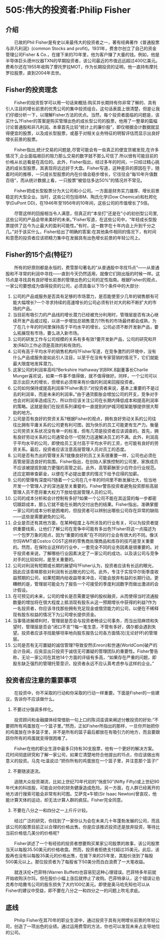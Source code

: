 # 505:伟大的投资者:Philip Fisher
## 介绍
　　已故的Phil Fisher是有史以来最伟大的投资者之一，著有经典著作《普通股票与非凡利润》(common Stocks and profit)。1931年，费舍尔创立了自己的资金管理公司Fisher & Co.，在接下来的70年里，他为客户赚了大量的钱。例如，他是半导体巨头德州仪器TXN的早期投资者，该公司最近的市值远远超过400亿美元。费希尔还在1955年收购了摩托罗拉MOT，作为长期投资的证明，他一直持有摩托罗拉股票，直到2004年去世。

## Fisher的投资理念

　　Fisher的投资哲学可以用一句话来概括:购买并长期持有你非常了解的、具有引人注目的增长前景的优秀公司的集中投资组合。这句话表面上很清楚，但是让我们仔细分析一下，以理解Fisher方法的优点。当然，每个投资者面临的问题是，该买什么?Fisher的答案是购买管理出色的成长型公司的股票，他用了一整章的篇幅讨论普通股和非凡利润。本章首先比较“统计上的廉价股”，即仅根据会计数据就显得便宜的股票，以及成长型股票，或基于对相关业务特征的明智评估而显示出良好增长前景的股票。

　　Fisher指出,统计交易的问题是,尽管可能会有一些真正的便宜货被发现,在许多情况下,企业面临艰巨的阻力那么交易的数字就不那么可信了.所以很有可能目前的价格从长远看是在高位的。此外，Fisher指出，经过多年的时间，一只经过精心挑选的成长型股票，其表现将远远好于大盘。Fisher写道，这种差异的原因在于，随着时间的推移，一只成长型股票的内在价值会稳步增长，它往往会“每10年升值数百倍”，而从统计数据上看，一只股票“被低估多达50%”的情况并不常见。

　　Fisher把成长型股票分为大公司和小公司。一方面是财务实力雄厚、增长前景稳定的大型企业。当时，这些公司包括IBM、陶氏化学(Dow Chemical)和杜邦化学(DuPont DD)，在1946年至1956年的10年间，这些公司的市值增长了5倍。

　　尽管这样的回报相当令人满意，但真正的“本垒打”还是在“小的初创型公司里,这些公司的产品会带来美好的未来。”Fisher写道，在这些公司中，“年轻成长型股票提供了迄今为止最大的盈利可能性。”有时，这一数字在十年内会上升到千分之几。”对于该买什么，Fisher给出了明确的答案:在其他条件相同的情况下，有时间和意愿的投资者应该把精力集中在发掘具有出色增长前景的年轻公司上。

## Fisher的15个点(特征?)

　　所有的好原则都是永恒的，费雪那句著名的“从普通股中寻找15点”——从普通股和不寻常的利润中寻找——直到今天仍然适用，就像它们刚出版的时候一样。这15点是寻找具有良好增长前景的管理出色的公司的定性指南。根据Fisher的观点，一家公司要想成为值得投资的公司，必须具备以下15个条件中的大部分:

1. 公司的产品或服务是否具有足够的市场潜力，是否能使至少几年的销售额有可能大幅增长?一个寻求持续的高速增长的公司必须有针对大的和不断扩大的市场的产品。
2. 当目前有吸引力的产品线的增长潜力已经被充分利用时，管理层是否有决心继续开发产品或过程，以进一步增加总销售潜力?所有的市场最终都会成熟，为了在几十年的时间里保持高于平均水平的增长，公司必须不断开发新产品，要么拓展现有市场，要么进入新市场。
3. 公司的研发工作与公司规模的关系有多有效?要开发新产品，公司的研究和开发(R&D)工作必须是高效的和有效的。
4. 公司有高于平均水平的销售机构吗?Fisher写道，在竞争激烈的环境中，没有什么产品或服务是如此引人注目，以至于在没有专家营销的情况下，它们就能最大限度地发挥潜力。
5. 这家公司的利润率高吗?Berkshire Hathaway'的BRK.B副董事长Charlie Munger喜欢说，如果一件事不值得做，就不值得做好。同样，一个公司可以显示出巨大的增长，但增长必须带来有价值的利润来回报投资者。
6. 公司如何保持或提高利润率?Fisher表示:“对投资者来说，基本上重要的不是过去的利润率，而是未来的利润率。”由于通货膨胀会增加公司的开支，竞争对手也会对利润率造成压力，所以你应该关注公司在长期内降低成本和提高利润率的策略。这就是我们在投资系列课程中一直提到的护城河框架能够提供很大帮助的地方。
7. 公司是否有良好的劳资关系?根据Fisher的观点，拥有良好劳动关系的公司往往比拥有平庸关系的公司更有利可图，因为快乐的员工可能更有生产力。衡量公司劳资关系状况没有单一的标准，但有几项是投资者应该调查的。首先，拥有良好劳动关系的公司通常会尽一切努力迅速解决员工的不满。此外，利润高于平均水平的公司，即使给员工支付高于平均水平的工资，也可能有良好的劳资关系。最后，投资者应该注意高层管理人员对员工的态度。
8. 公司是否有杰出的管理关系?就像良好的员工关系很重要一样，公司也必须在高管层营造良好的氛围。Fisher指出，在创始人家族控制的公司里，家族成员不应该被提拔到能力更强的高管之前。此外，高管薪酬至少应符合行业规范。还应定期审查薪金，以便在不必提出要求的情况下给予应得的加薪。
9. 公司的管理有深度吗?随着一个公司在几十年的时间里不断发展壮大，恰当地开发一个管理人才的深池是至关重要的。Fisher警告投资者避免投资那些高层管理人员不愿将重大权力下放给低层管理人员的公司。
10. 公司的成本分析和会计控制有多好?如果一个公司不能在其运营的每一步都密切跟踪成本，那么它就不能在长期内交付出色的结果。Fisher指出，准确掌握一家公司的成本分析是困难的，但投资者可以辨别出哪些公司存在异常的缺陷——这些是需要避免的公司。
11. 企业是否还有其他方面，在某种程度上与所涉及的行业有关，可以为投资者提供重要线索，让他们了解公司在竞争中可能有多出色?Fisher将这一点描述为一个包罗万象的观点，因为“重要的线索”在不同的行业会有很大的不同。像沃尔玛WMT或Costco COST这样的零售商处理商品和库存的技巧是至关重要的。然而，在保险业这样的行业中，一套完全不同的业务因素是很重要的。对于投资者来说，了解哪些行业因素决定了一家公司的成功，以及该公司与竞争对手的比较如何，是至关重要的。
12. 公司对利润有短期或长期的展望吗?Fisher认为，投资者应该有长远的眼光，因此应该青睐那些对利润有长远眼光的公司。此外，专注于实现华尔街季度收益预期的公司，如果短期内给收益带来冲击，可能会放弃有益的长期行动。更糟糕的是，管理层可能会为了报告一个可接受的季度利润数字而做出激进的会计假设。
13. 在可预见的未来，公司的增长是否需要足够的股权融资，从而使得当时流通股数量的增加将在很大程度上抵消现有股东从这一预期增长中获得的利益?作为一名投资者，你应该寻找那些拥有充足现金或借贷能力的公司，以便在不稀释现有股东权益的情况下为公司增长提供资金。
14. 当事情进展顺利时，管理层是否会与投资者畅谈公司事务，而当出现麻烦和失望时，管理层是否会“闭口不言”?每一笔生意，不管有多好，偶尔都会遇到失望。投资者应该寻找能够坦率地向股东报告公司各方面情况(无论好坏)的管理层。
15. 公司是否有无可置疑的诚信管理?导致安然(Enron)和世通(WorldCom)破产的会计丑闻，应突显出只投资于诚信无可置疑的管理团队的重要性。Fisher警告称，无论一家公司在其他14个方面的评级有多高，“如果存在严重的问题，即股东缺乏强烈的管理托管意识，投资者永远不应认真考虑参与这样的企业。”

## 投资者应注意的重要事项
　　在投资中，你不采取的行动和你采取的行动一样重要。下面是Fisher的一些建议，告诉你不应该做什么。

1. 不要过分强调多样化。

  　　投资顾问和金融媒体经常借助一句上口的陈词滥调来阐述分散投资的好处:“不要把所有鸡蛋放在一个篮子里。”然而，正如Fisher所指出的那样，一旦你开始把你的鸡蛋放在许多篮子里，并不是所有的篮子最后都放在有吸引力的地方，而且要跟踪你所有的鸡蛋就变得很困难了。

  　　Fisher在他的职业生涯中最多只持有30支股票，他有一个更好的解决方案。花时间彻底研究和了解一家公司，如果它清楚地符合他提出的15点，你应该做出有意义的投资。马克·吐温说过:“把你所有的鸡蛋放在一个篮子里，并注意那个篮子!”

2. 不要随波逐流。

  　　追随大众投资潮流，比如上世纪70年代初的“俏皮50”(Nifty Fifty)或上世纪90年代末的科技股，可能会对你的财务健康造成危险。另一方面，在人群已经离开的地方进行搜索可能会非常有利可图。艾萨克•牛顿(Sir Isaac Newton)曾哀叹，他能计算天体的运动，却无法计算人群的疯狂。Fisher完全同意。

3. 不要在八分之一和四分之一上斤斤计较。

  　　经过广泛的研究，你找到了一家你认为会在未来几十年蓬勃发展的公司，而且该公司的股票目前正以合理的价格出售。你是应该推迟投资还是放弃投资，等待比当前价格低几美分的价格呢?

  　　Fisher讲述了一个有经验的投资者想要购买某家公司股票的故事，该公司股票当天以每股35.50美元的价格收盘。然而，投资者拒绝支付超过35美元。此后，该股再也没有以每股35美元的价格出售，在接下来的25年里，其股价涨到了每股500美元以上。那位投资者为了每股省下50美分而白白浪费了一大笔收益。

  　　就连沃伦•巴菲特(Warren Buffett)也容易犯这种心理错误。巴菲特多年前就开始收购沃尔玛，但在股价小幅上涨后就停止了收购。巴菲特承认，这个错误让伯克希尔哈撒韦公司的股东损失了大约100亿美元。即使是奥马哈先知也可以从Fisher的建议中受益，即不要在八分之一和四分之一的问题上吹毛求疵。
## 底线
　　Philip Fisher在其70年的职业生涯中，通过投资于具有光明增长前景的年轻公司，创造了一项出色的业绩。通过运用费雪的方法，你也可以发现未来占主导地位的公司。
